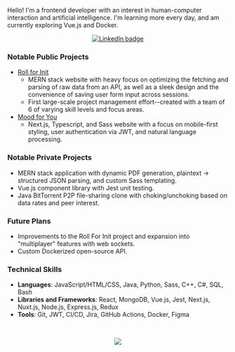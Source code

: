 Hello! I'm a frontend developer with an interest in human-computer interaction and artificial intelligence. I'm learning more every day, and am currently exploring Vue.js and Docker.

<p align="center">
  <a href="https://linkedin.com/in/michaela-isaacs">
    <img src="https://img.shields.io/badge/LinkedIn-0077B5?style=for-the-badge&logo=linkedin&logoColor=white" alt="LinkedIn badge">
  </a>
</p>

### Notable Public Projects
- [Roll for Init](https://github.com/Roll-For-Init/Roll-For-Init)
  - MERN stack website with heavy focus on optimizing the fetching and parsing of raw data from an API, as well as a sleek design and the convenience of saving user form input across sessions.
  - First large-scale project management effort--created with a team of 6 of varying skill levels and focus areas.
- [Mood for You](https://github.com/misaacs21/journal_app)
  - Next.js, Typescript, and Sass website with a focus on mobile-first styling, user authentication via JWT, and natural language processing.

### Notable Private Projects
- MERN stack application with dynamic PDF generation, plaintext -> structured JSON parsing, and custom Sass templating. 
- Vue.js component library with Jest unit testing.
- Java BitTorrent P2P file-sharing clone with choking/unchoking based on data rates and peer interest.

### Future Plans
- Improvements to the Roll For Init project and expansion into "multiplayer" features with web sockets.
- Custom Dockerized open-source API.

### Technical Skills
- **Languages**: JavaScript/HTML/CSS, Java, Python, Sass, C++, C#, SQL, Bash
- **Libraries and Frameworks**: React, MongoDB, Vue.js, Jest, Next.js, Nuxt.js, Node.js, Express.js, Redux
- **Tools**: Git, JWT, CI/CD, Jira, GitHub Actions, Docker, Figma  
<br/>

<p align="center">
  <a href="https://github.com/anuraghazra/github-readme-stats" alt="misaacs21's GitHub stats">
    <img src="https://github-readme-stats.vercel.app/api?username=misaacs21&count_private=true&show_icons=true&theme=onedark&hide_rank=false&hide=stars">
  </a>
</p>
